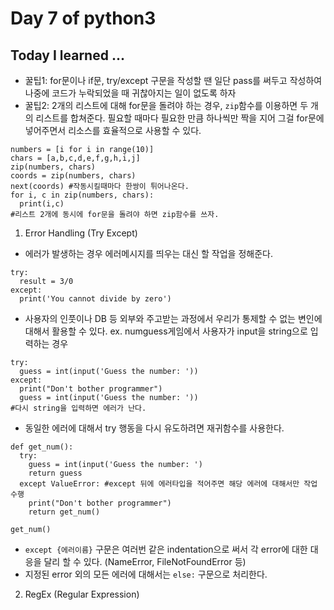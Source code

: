# Day 7 of python3

## Today I learned ...

- 꿀팁1: for문이나 if문, try/except 구문을 작성할 땐 일단 pass를 써두고 작성하여 나중에 코드가 누락되었을 때 귀찮아지는 일이 없도록 하자
- 꿀팁2: 2개의 리스트에 대해 for문을 돌려야 하는 경우, `zip`함수를 이용하면 두 개의 리스트를 합쳐준다. 필요할 때마다 필요한 만큼 하나씩만 짝을 지어 그걸 for문에 넣어주면서 리소스를 효율적으로 사용할 수 있다.
```
numbers = [i for i in range(10)]
chars = [a,b,c,d,e,f,g,h,i,j]
zip(numbers, chars)
coords = zip(numbers, chars)
next(coords) #작동시킬때마다 한쌍이 튀어나온다.
for i, c in zip(numbers, chars):
  print(i,c) 
#리스트 2개에 동시에 for문을 돌려야 하면 zip함수를 쓰자.
```

1. Error Handling (Try Except)
- 에러가 발생하는 경우 에러메시지를 띄우는 대신 할 작업을 정해준다.
```
try:
  result = 3/0 
except:
  print('You cannot divide by zero')
```
- 사용자의 인풋이나 DB 등 외부와 주고받는 과정에서 우리가 통제할 수 없는 변인에 대해서 활용할 수 있다. ex. numguess게임에서 사용자가 input을 string으로 입력하는 경우
```
try:
  guess = int(input('Guess the number: '))
except:
  print("Don't bother programmer")
  guess = int(input('Guess the number: '))
#다시 string을 입력하면 에러가 난다.
```
- 동일한 에러에 대해서 try 행동을 다시 유도하려면 재귀함수를 사용한다.
```
def get_num():
  try:
    guess = int(input('Guess the number: ')
    return guess
  except ValueError: #except 뒤에 에러타입을 적어주면 해당 에러에 대해서만 작업 수행
    print("Don't bother programmer")
    return get_num()

get_num()
```
- `except {에러이름}` 구문은 여러번 같은 indentation으로 써서 각 error에 대한 대응을 달리 할 수 있다. (NameError, FileNotFoundError 등)
- 지정된 error 외의 모든 에러에 대해서는 `else:` 구문으로 처리한다. 

2. RegEx (Regular Expression)

